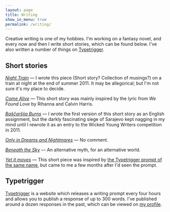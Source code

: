```yaml
---
layout: page
title: Writing
show_in_menu: true
permalink: /writing/
---
```


Creative writing is one of my hobbies. I'm working on a fantasy novel, and every now and then I write short stories, which can be found below. I've also written a number of things on [Typetrigger](#typetrigger).

Short stories
-------------

*[Night Train][]* — I wrote this piece (Short story? Collection of musings?) on a train at night at the end of summer 2011. It may be allegorical; but I'm not sure it's my place to decide.

*[Come Alive][]* — This short story was mainly inspired by the lyric from *We Found Love* by Rihanna and Calvin Harris.

*[Baščaršija Burns][]* — I wrote the first version of this short story as an English assignment, but the darkly fascinating siege of Sarajevo kept nagging in my mind until I rewrote it as an entry to the Wicked Young Writers competition in 2011.

*[Only in Dreams and Nightmares][]* — No comment.

*[Beneath the Sky][]* — An alternative myth, for an alternative world.

*[Yet it moves][]* — This short piece was inspired by [the Typetrigger prompt of the same name](http://typetrigger.com/trigger/yet%20it%20moves), but came to me a few months after I'd seen the prompt.

Typetrigger
-----------

[Typetrigger](http://typetrigger.com/) is a website which releases a writing prompt every four hours and allows you to publish a response of up to 300 words. I've published around a dozen responses in the past, which can be viewed on [my profile](http://typetrigger.com/Fodaro/your_writing).


[Night Train]: {{site.baseurl}}/writing/night-train.pdf
[Come Alive]: {{site.baseurl}}/writing/come-alive.pdf
[Baščaršija Burns]: {{site.baseurl}}/writing/bascarsija-burns.pdf
[Only in Dreams and Nightmares]: {{site.baseurl}}/writing/only-in-dreams-and-nightmares.pdf
[Beneath the Sky]: {{site.baseurl}}/writing/beneath-the-sky.pdf
[Yet it moves]: {{site.baseurl}}/writing/yet-it-moves.pdf
